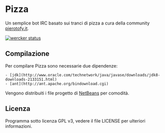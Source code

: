 # Pizza
Un semplice bot IRC basato sui tranci di pizza a cura della community [pierotofy.it](http://pierotofy.it).

[![wercker status](https://app.wercker.com/status/468ec8a38673408bf4a7aff65dc94de2/m "wercker status")](https://app.wercker.com/project/bykey/468ec8a38673408bf4a7aff65dc94de2)


## Compilazione
Per compilare Pizza sono necessarie due dipendenze:
   
    - [jdk](http://www.oracle.com/technetwork/java/javase/downloads/jdk8-downloads-2133151.html)
	- [ant](http://ant.apache.org/bindownload.cgi)

Vengono distribuiti i file progetto di [NetBeans](https://netbeans.org/) per comodità.


## Licenza
Programma sotto licenza GPL v3, vedere il file LICENSE per ulteriori informazioni.